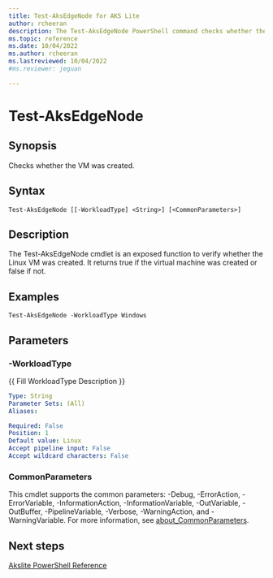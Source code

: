 ```yaml
---
title: Test-AksEdgeNode for AKS Lite
author: rcheeran
description: The Test-AksEdgeNode PowerShell command checks whether the Linux VM was created
ms.topic: reference
ms.date: 10/04/2022
ms.author: rcheeran 
ms.lastreviewed: 10/04/2022
#ms.reviewer: jeguan

---
```


# Test-AksEdgeNode

## Synopsis

Checks whether the VM was created.

## Syntax

```
Test-AksEdgeNode [[-WorkloadType] <String>] [<CommonParameters>]
```

## Description

The Test-AksEdgeNode cmdlet is an exposed function to verify whether the Linux VM was created.
It returns true if the virtual machine was created or false if not.

## Examples

```
Test-AksEdgeNode -WorkloadType Windows
```

## Parameters

### -WorkloadType
{{ Fill WorkloadType Description }}

```yaml
Type: String
Parameter Sets: (All)
Aliases:

Required: False
Position: 1
Default value: Linux
Accept pipeline input: False
Accept wildcard characters: False
```

### CommonParameters
This cmdlet supports the common parameters: -Debug, -ErrorAction, -ErrorVariable, -InformationAction, -InformationVariable, -OutVariable, -OutBuffer, -PipelineVariable, -Verbose, -WarningAction, and -WarningVariable. For more information, see [about_CommonParameters](http://go.microsoft.com/fwlink/?LinkID=113216).

## Next steps

[Akslite PowerShell Reference](./index.md)

